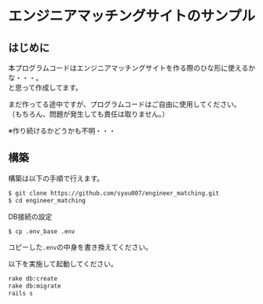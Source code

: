 # エンジニアマッチングサイトのサンプル

## はじめに
本プログラムコードはエンジニアマッチングサイトを作る際のひな形に使えるかな・・・。  
と思って作成してます。

まだ作ってる途中ですが、プログラムコードはご自由に使用してください。  
（もちろん、問題が発生しても責任は取りません。）

※作り続けるかどうかも不明・・・

## 構築
構築は以下の手順で行えます。

```sh
$ git clone https://github.com/syou007/engineer_matching.git
$ cd engineer_matching
```

DB接続の設定

```sh
$ cp .env_base .env
```

コピーした`.env`の中身を書き換えてください。

以下を実施して起動してください。

```sh
rake db:create
rake db:migrate
rails s
```
